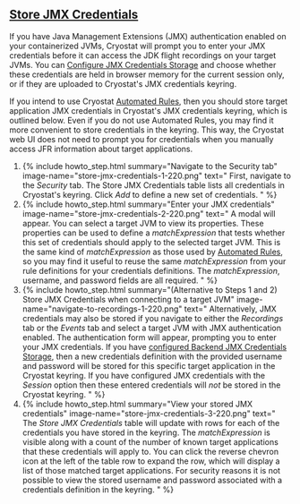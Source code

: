 ## [Store JMX Credentials](#store-jmx-credentials)
If you have Java Management Extensions (JMX) authentication enabled on your containerized JVMs, Cryostat will prompt you to enter your JMX credentials before it can access the JDK flight recordings on your target JVMs. You can <a href="#configure-jmx-credentials-storage">Configure JMX Credentials Storage</a> and choose whether these credentials are held in browser memory for the current session only, or if they are uploaded to Cryostat's JMX credentials keyring.

If you intend to use Cryostat <a href="#create-an-automated-rule">Automated Rules</a>, then you should store target application JMX credentials in Cryostat's JMX credentials keyring, which is outlined below. Even if you do not use Automated Rules, you may find it more convenient to store credentials in the keyring. This way, the Cryostat web UI does not need to prompt you for credentials when you manually access JFR information about target applications.

<ol>
  <li>
    {% include howto_step.html
      summary="Navigate to the Security tab"
      image-name="store-jmx-credentials-1-220.png"
      text="
        First, navigate to the <i>Security</i> tab. The Store JMX Credentials table lists all credentials in Cryostat's keyring. Click <i>Add</i> to define a new set of credentials.
      "
    %}
  </li>
  <li>
    {% include howto_step.html
      summary="Enter your JMX credentials"
      image-name="store-jmx-credentials-2-220.png"
      text="
          A modal will appear. You can select a target JVM to view its properties.
          These properties can be used to define a <i>matchExpression</i> that tests whether this set of credentials should apply to the selected target JVM.
          This is the same kind of <i>matchExpression</i> as those used by <a href='#create-an-automated-rule'>Automated Rules</a>, so you may find it useful to reuse the same
          <i>matchExpression</i> from your rule definitions for your credentials definitions.
          The <i>matchExpression</i>, username, and password fields are all required.
      "
    %}
  </li>
    <li>
    {% include howto_step.html
      summary="(Alternative to Steps 1 and 2) Store JMX Credentials when connecting to a target JVM"
      image-name="navigate-to-recordings-1-220.png"
      text="
        Alternatively, JMX credentials may also be stored if you navigate to either the <i>Recordings</i> tab or the <i>Events</i> tab and select a target JVM with JMX authentication enabled. The authentication form will appear, prompting you to enter your JMX credentials. If you have <a href='#configure-jmx-credentials-storage'>configured Backend JMX Credentials Storage</a>, then a new credentials definition with the provided username and password will be stored for this specific target application in the Cryostat keyring. If you have configured JMX credentials with the <i>Session</i> option then these entered credentials will <i>not</i> be stored in the Cryostat keyring.
      "
    %}
  </li>
  <li>
    {% include howto_step.html
      summary="View your stored JMX credentials"
      image-name="store-jmx-credentials-3-220.png"
      text="
        The <i>Store JMX Credentials</i> table will update with rows for each of the credentials you have stored in the keyring. The <i>matchExpression</i> is visible along with a count of the number of known target applications that these credentials will apply to. You can click the reverse chevron icon at the left of the table row to expand the row, which will display a list of those matched target applications. For security reasons it is not possible to view the stored username and password associated with a credentials definition in the keyring.
      "
    %}
  </li>
</ol>
